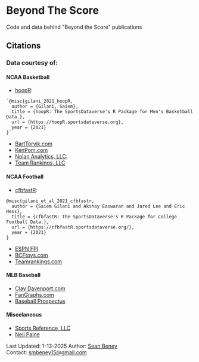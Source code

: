 # Beyond The Score
Code and data behind "Beyond the Score" publications
## Citations
### Data courtesy of: ###
#### NCAA Basketball ####
-  [hoopR](https://hoopR.sportsdataverse.org):
```
`@misc{gilani_2021_hoopR,
  author = {Gilani, Saiem},
  title = {hoopR: The SportsDataverse's R Package for Men's Basketball Data.},
  url = {https://hoopR.sportsdataverse.org},
  year = {2021}
}`
```  
-  [BartTorvik.com](https://barttorvik.com/#)  
-  [KenPom.com](https://kenpom.com/)  
-  [Nolan Analytics, LLC:](https://www.warrennolan.com/basketball/2024/index)  
-  [Team Rankings, LLC](https://www.teamrankings.com/ncb/rpi/)

#### NCAA Football ####
-  [cfbfastR](https://cfbfastr.sportsdataverse.org/):
```
@misc{gilani_et_al_2021_cfbfastr,
  author = {Saiem Gilani and Akshay Easwaran and Jared Lee and Eric Hess},
  title = {cfbfastR: The SportsDataverse's R Package for College Football Data.},
  url = {https://cfbfastR.sportsdataverse.org/},
  year = {2021}
}
```
-  [ESPN FPI](https://www.espn.com/college-football/fpi)   
-  [BCFtoys.com](https://www.bcftoys.com/2024-fei/)  
-  [Teamrankings.com](https://www.teamrankings.com/ncf/)


#### MLB Baseball ####
-  [Clay Davenport.com](https://claydavenport.com/projections/PROJHOME.shtml)  
-  [FanGraphs.com](https://www.fangraphs.com/)  
-  [Baseball Prospectus](https://www.baseballprospectus.com/standings/)  

#### Miscelaneous ####
-  [Sports Reference, LLC](https://www.sports-reference.com/)  
-  [Neil Paine](https://github.com/Neil-Paine-1)  

Last Updated: 1-13-2025
Author: [Sean Beney](https://github.com/SeanB44)  
Contact: smbeney15@gmail.com
